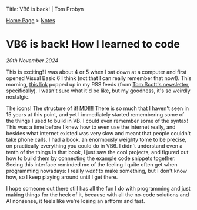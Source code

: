 Title: VB6 is back! | Tom Probyn

[Home Page](https://tomprobyn.uk/) > [Notes](https://tomprobyn.uk/notes)

# VB6 is back! How I learned to code

*20th November 2024*

This is exciting! I was about 4 or 5 when I sat down at a computer and first opened Visual Basic 6 I think (not that I can really remember that now!). This morning, [this link](https://bandysc.github.io/AvaloniaVisualBasic6/) popped up in my RSS feeds (from [Tom Scott's newsletter](https://www.tomscott.com/newsletter/), specifically). I wasn't sure what it'd be like, but my goodness, it's so weirdly nostalgic.

The icons! The structure of it! [MDI](https://learn.microsoft.com/en-us/windows/win32/winmsg/about-the-multiple-document-interface)!!! There is so much that I haven't seen in 15 years at this point, and yet I immediately started remembering some of the things I used to build in VB. I could even remember some of the syntax! This was a time before I knew how to even use the internet really, and besides what internet existed was very slow and meant that people couldn't take phone calls. I had a book, an enormously weighty tome to be precise, on practically everything you could do in VB6. I didn't understand even a tenth of the things in that book, I just saw the cool projects, and figured out how to build them by connecting the example code snippets together. Seeing this interface reminded me of the feeling I quite often get when programming nowadays: I really *want* to make something, but I don't know how, so I keep playing around until I get there. 

I hope someone out there still has all the fun I do with programming and just making things for the heck of it, because with all the no-code solutions and AI nonsense, it feels like we're losing an artform and fast.